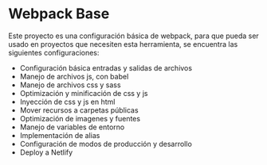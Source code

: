 # Webpack Base

Este proyecto es una configuración básica de webpack, para que pueda ser usado en proyectos que necesiten esta herramienta, se encuentra las siguientes configuraciones:

- Configuración básica entradas y salidas de archivos
- Manejo de archivos js, con babel
- Manejo de archivos css y sass
- Optimización y minificación de css y js
- Inyección de css y js en html
- Mover recursos a carpetas públicas
- Optimización de imagenes y fuentes
- Manejo de variables de entorno
- Implementación de alias
- Configuración de modos de producción y desarrollo
- Deploy a Netlify
